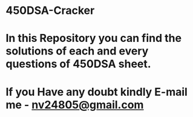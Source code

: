 # 450DSA-Cracker
# In this Repository you can find the solutions of each and every questions of 450DSA sheet.
# If you Have any doubt kindly E-mail me - nv24805@gmail.com
